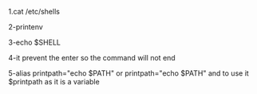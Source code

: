 1.cat /etc/shells

2-printenv

3-echo $SHELL

4-it prevent the enter so the command will not end 

5-alias printpath="echo $PATH" or printpath="echo $PATH" and to use it $printpath as it is a variable 
